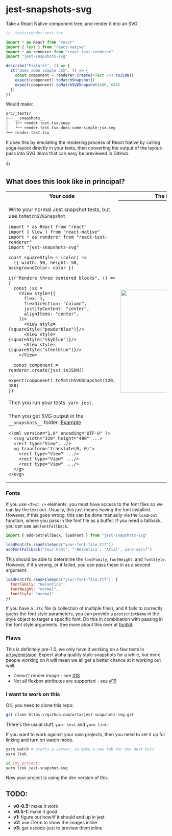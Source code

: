 # jest-snapshots-svg

Take a React Native component tree, and render it into an SVG.

```ts
// _tests/render.test.tsx

import * as React from "react"
import { Text } from "react-native"
import * as renderer from "react-test-renderer"
import "jest-snapshots-svg"

describe("Fixtures", () => {
  it("does some simple JSX", () => {
    const component = renderer.create(<Text />).toJSON()
    expect(component).toMatchSnapshot()
    expect(component).toMatchSVGSnapshot(480, 640)
  })
})
```

Would make:

```sh
src/_tests/
├── __snapshots__
│   ├── render.test.tsx.snap
│   └── render.test.tsx-does-some-simple-jsx.svg
└── render.test.tsx
```

It does this by emulating the rendering process of React Native by calling yoga-layout directly in your tests, then converting the output of the layout-pass into SVG items that can easy be previewed in GitHub.

👍

## What does this look like in principal?

<table>
  <tr>
    <th width="30%">Your code</th>
    <th width="30%">The final SVG</th>
  </tr>
  <tr>
    <td><p>Write your normal Jest snapshot tests, but use <code>toMatchSVGSnapshot</code></p>

    import * as React from "react"
    import { View } from "react-native"
    import * as renderer from "react-test-renderer"
    import "jest-snapshots-svg"

    const squareStyle = (color) =>
      ({ width: 50, height: 50, backgroundColor: color })

    it("Renders three centered blocks", () => {
      const jsx =
        <View style={{
          flex: 1,
          flexDirection: "column",
          justifyContent: "center",
          alignItems: "center",
        }}>
          <View style={squareStyle("powderblue")}/>
          <View style={squareStyle("skyblue")}/>
          <View style={squareStyle("steelblue")}/>
        </View>

      const component = renderer.create(jsx).toJSON()
      expect(component).toMatchSVGSnapshot(320, 480)
    })

  </td>
    <th rowspan="9"><img width="322" height"482" src="https://github.com/orta/jest-snapshots-svg/blob/use-long-names/web/screenshot.png?raw=true"></th>
  </tr>
  <tr>
    <td>Then you run your tests. <code>yarn jest</code>.</td>
  </tr>
    <td><p>Then you get SVG output in the <code>__snapshots__</code> folder. <a href='https://github.com/orta/jest-snapshots-svg/blob/master/src/_tests/example_layouts/__snapshots__/_align-items.test.tsx-renders-three-vertically-horizontally-centeredblocks.svg?short_path=8153b80'>Example</a></p>

    <?xml version="1.0" encoding="UTF-8" ?>
      <svg width="320" height="480" ...>
      <rect type="View".../>
      <g transform='translate(0, 0)'>
        <rect type="View" .../>
        <rect type="View" .../>
        <rect type="View" .../>
      </g>
    </svg>

</td>
  </tr>
</table>

### Fonts

If you use `<Text />` elements, you must have access to the font files so we can lay the text out.
Usually, this just means having the font installed. However, if this goes wrong, this can be done
manually via the `loadFont` function, where you pass in the font file as a buffer. If you need a
fallback, you can use `addFontFallback`.

```js
import { addFontFallback, loadFont } from "jest-snapshots-svg"

loadFont(fs.readFileSync("your-font-file.ttf"))
addFontFallback("Your Font", "'Helvetica', 'Arial', sans-serif")
```

This should be able to determine the `fontFamily`, `fontWeight`, and `fontStyle`. However, if it's
wrong, or it failed, you can pass these in as a second argument.

```js
loadFont(fs.readFileSync("your-font-file.ttf"), {
  fontFamily: "Helvetica",
  fontWeight: "normal",
  fontStyle: "normal"
})
```

If you have a `.ttc` file (a collection of multiple files), and it fails to correctly guess the font
style parameters, you can provide a `postscriptName` in the style object to target a specific font.
Do this in combination with passing in the font style arguments. See more about this over at
[fontkit](https://github.com/devongovett/fontkit#api).

### Flaws

This is definitely pre-1.0, we only have it working on a few tests in [artsy/emission](https://github.com/artsy/emission/). Expect alpha quality style snapshots for a while, but more people working on it will mean we all get a better chance at it working out well.

* Doesn't render image - see [#18](https://github.com/orta/jest-snapshots-svg/issues/18)
* Not all flexbox attributes are supported - see [#19](https://github.com/orta/jest-snapshots-svg/issues/19)

### I want to work on this

OK, you need to clone this repo:

```sh
git clone https://github.com/orta/jest-snapshots-svg.git
```

There's the usual stuff, `yarn test` and `yarn lint`.

If you want to work against your own projects, then you need to set it up for linking and turn on watch mode.

```sh
yarn watch # starts a server, so make a new tab for the next bits
yarn link

cd [my_project]
yarn link jest-snapshot-svg
```

Now your project is using the dev version of this.

## TODO:

- **v0-0.5:** make it work
- **v0.5-1:** make it good
- **v1:** figure out how/if it should end up in jest
- **v2:** use iTerm to show the images inline
- **v3:** get vscode-jest to preview them inline
